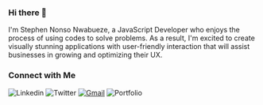 ### Hi there 👋


<!-- ### [live site](link) 
![image](link) -->

I'm Stephen Nonso Nwabueze, a JavaScript Developer who enjoys the process of using codes to solve problems. As a result, I'm excited to create visually stunning applications with user-friendly interaction that will assist businesses in growing and optimizing their UX.

<h3>Connect with Me </h3>
<p>
<a ><img alt="Linkedin" src="https://img.shields.io/badge/LinkedIn-0077B5?style=for-the-badge&logo=linkedin&logoColor=white"></a>
<a ><img alt="Twitter" src="https://img.shields.io/badge/Twitter-1DA1F2?style=for-the-badge&logo=twitter&logoColor=white"></a>
<a href=""><img alt="Gmail" src="https://img.shields.io/badge/Gmail-D14836?style=for-the-badge&logo=gmail&logoColor=white"></a>
<a><img alt="Portfolio" src="https://img.shields.io/badge/portfolio-%2312100E.svg?&style=for-the-badge&logo=superuser&logoColor=white"></a>
</p>

